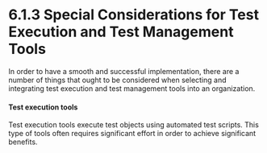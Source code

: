 # 6.1.3 Special Considerations for Test Execution and Test Management Tools

In order to have a smooth and successful implementation, there are a number of things that ought to be considered when selecting and integrating test execution and test management tools into an organization. 

#### Test execution tools 

Test execution tools execute test objects using automated test scripts. This type of tools often requires significant effort in order to achieve significant benefits.



